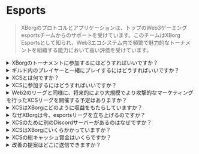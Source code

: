# Esports

> XBorgのプロトコルとアプリケーションは、トップのWeb3ゲーミングesportsチームからのサポートを受けています。このチームはXBorg Esportsとして知られ、Web3エコシステム内で頻繁で魅力的なトーナメントを組織する能力において高い評価を受けています。

<details>

<summary>XBorgのトーナメントに参加するにはどうすればいいですか？</summary>

誰でも私たちのトーナメントに参加することができます。ほとんどのトーナメントはCommunity Gamingで開催されます。

</details>

<details>

<summary>ギルド内のプレイヤーと一緒にプレイするにはどうすればいいですか？</summary>

私たちのクランのプレイヤーは、[Discord](https://discord.com/invite/xborg)サーバーで見つけることができます。関連する役割を選択し、適切なゲームチャンネルに移動してください。常にアクションに参加したいと思っているプレイヤーがいます。競技クランに参加するには、シニアリティとスキルが必要です。

</details>

<details>

<summary>XCSとは何ですか？</summary>

Xtream Championship Series（XCS）は、Web3で初めてのマルチゲームesportsリーグで、**$100,000**のキャッシュ賞金が用意されています。XCSについて詳しくは、[https://www.xborg.com/xtreme-championship-series](https://www.xborg.com/xtreme-championship-series)をご覧ください。

</details>

<details>

<summary>XCSに参加するにはどうすればいいですか？</summary>

まず、関連するトーナメントに登録してください。すべてのトーナメントは[こちら](https://www.xborg.com/xtreme-championship-series)で見つけることができます。&#x20;

</details>

<details>

<summary>Web2のリーグと同様に、将来的により大規模でより攻撃的なマーケティングを行ったXCSリーグを開催する予定はありますか？</summary>

実際に、私たちのチームは現在、多くの伝統的なesportsチームやプレイヤーの参加を特徴とする、広範なスコープを持つ入念に設計されたリーグを作成しています。このイニシアチブの計画された開始日は2024年です。

</details>

<details>

<summary>XCSはXBorgにどのように収益をもたらしていますか？</summary>

スポンサーシップを通じてです。リーグから得られる総収益は**$300,000**です。

</details>

<details>

<summary>なぜXBorgは今、esportsリーグを立ち上げるのですか？</summary>

この成長メカニズムは、私たちの製品を強化し、コミュニティを拡大するための強力なツールです。特に、これはWeb3のプレイヤーやファンの意識と露出を高め、この革新的な技術領域が提供する利点と機会を強調するのに役立ちます。

</details>

<details>

<summary>XCSのために別のDiscordサーバーがあるのはなぜですか？</summary>

全体的な体験を合理化し迅速化するために、XBorgコミュニティの多様な好みと優先事項を考慮しました。XCSに参加したくないコミュニティメンバーやその逆のメンバーもいることを認識し、より大きな柔軟性と自律性を確保するための措置を講じています。

</details>

<details>

<summary>XCSはXBorgにいくらかかっていますか？</summary>

XCSは、パートナーやスポンサーのおかげで収益性のあるイベントです。正確な利益額を強調することはできません。&#x20;

</details>

<details>

<summary>XCSの総キャッシュ賞金はいくらですか？</summary>

総キャッシュ賞金は**$100,000**で、**5つのゲーム**に分配されます。

</details>

<details>

<summary>改善の提案はどこに送信できますか？</summary>

フィードバックを心から感謝しており、コメントや改善案を直接[Discordサーバー](https://discord.gg/xborg)に送信することができます。私たちのチームとモデレーターは常にお手伝いできます。&#x20;

</details>